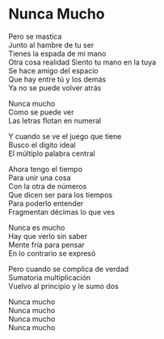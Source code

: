 # Nunca Mucho  

Pero se mastica  
Junto al hambre de tu ser  
Tienes la espada de mi mano  
Otra cosa realidad
Siento tu mano en la tuya  
Se hace amigo del espacio  
Que hay entre tú y los demás  
Ya no se puede volver atrás  

Nunca mucho  
Como se puede ver  
Las letras flotan en numeral  

Y cuando se ve el juego que tiene  
Busco el dígito ideal  
El múltiplo palabra central  

Ahora tengo el tiempo  
Para unir una cosa  
Con la otra de números  
Que dicen ser para los tiempos  
Para poderlo entender  
Fragmentan décimas lo que ves  

Nunca es mucho  
Hay que verlo sin saber  
Mente fría para pensar  
En lo contrario se expresó  

Pero cuando se complica de verdad  
Sumatoria multiplicación  
Vuelvo al principio y le sumo dos  

Nunca mucho  
Nunca mucho  
Nunca mucho  
Nunca mucho  
